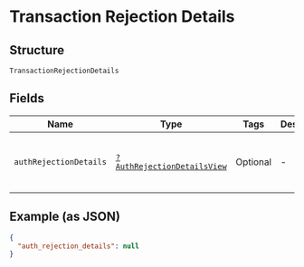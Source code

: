 
# Transaction Rejection Details

## Structure

`TransactionRejectionDetails`

## Fields

| Name | Type | Tags | Description | Getter | Setter |
|  --- | --- | --- | --- | --- | --- |
| `authRejectionDetails` | [`?AuthRejectionDetailsView`](../../doc/models/auth-rejection-details-view.md) | Optional | - | getAuthRejectionDetails(): ?AuthRejectionDetailsView | setAuthRejectionDetails(?AuthRejectionDetailsView authRejectionDetails): void |

## Example (as JSON)

```json
{
  "auth_rejection_details": null
}
```


